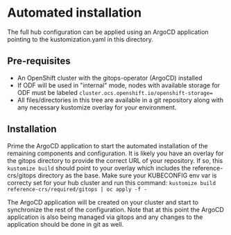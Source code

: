 
# Automated installation
The full hub configuration can be applied using an ArgoCD application
pointing to the kustomization.yaml in this directory.

## Pre-requisites
* An OpenShift cluster with the gitops-operator (ArgoCD) installed
* If ODF will be used in "internal" mode, nodes with available storage for ODF must be labeled `cluster.ocs.openshift.io/openshift-storage= `
* All files/directories in this tree are available in a git repository along with any necessary kustomize overlay for your environment.

## Installation
Prime the ArgoCD application to start the automated installation of
the remaining components and configuration. It is likely you have an
overlay for the gitops directory to provide the correct URL of your
repository. If so, this `kustomize build` should point to your overlay
which includes the reference-crs/gitops directory as the base. Make
sure your KUBECONFIG env var is correcty set for your hub cluster and
run this command:
`kustomize build reference-crs/required/gitops | oc apply -f -`

The ArgoCD application will be created on your cluster and start to
synchronize the rest of the configuration. Note that at this point the
ArgoCD application is also being managed via gitops and any changes to
the application should be done in git as well.
